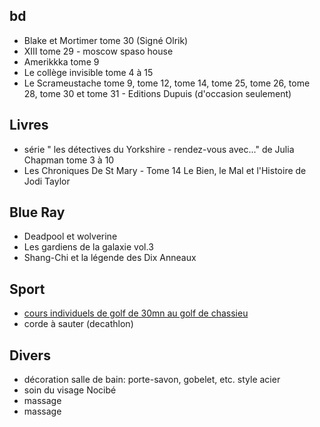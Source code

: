 ## bd

- Blake et Mortimer tome 30 (Signé Olrik)
- XIII tome 29 - moscow spaso house
- Amerikkka tome 9
- Le collège invisible tome 4 à 15
- Le Scrameustache tome 9, tome 12, tome 14, tome 25, tome 26, tome 28, tome 30 et tome 31 - Editions Dupuis (d'occasion seulement)

## Livres

- série " les détectives du Yorkshire - rendez-vous avec..." de Julia Chapman tome 3 à 10
- Les Chroniques De St Mary - Tome 14 Le Bien, le Mal et l'Histoire de Jodi Taylor

## Blue Ray

- Deadpool et wolverine
- Les gardiens de la galaxie vol.3
- Shang-Chi et la légende des Dix Anneaux

## Sport

- [cours individuels de golf de 30mn au golf de chassieu](https://bluegreen.fr/enseignements/cours/)
- corde à sauter (decathlon)

## Divers

- décoration salle de bain: porte-savon, gobelet, etc. style acier
- soin du visage Nocibé
- massage
- massage
